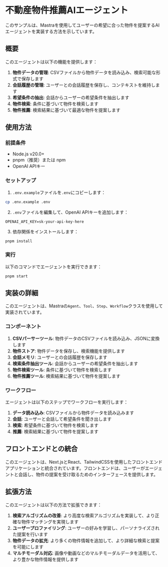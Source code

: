 # 不動産物件推薦AIエージェント

このサンプルは、Mastraを使用してユーザーの希望に合った物件を提案するAIエージェントを実装する方法を示しています。

## 概要

このエージェントは以下の機能を提供します：

1. **物件データの管理**: CSVファイルから物件データを読み込み、検索可能な形式で保存します
2. **会話履歴の管理**: ユーザーとの会話履歴を保存し、コンテキストを維持します
3. **希望条件の抽出**: 会話からユーザーの希望条件を抽出します
4. **物件検索**: 条件に基づいて物件を検索します
5. **物件推薦**: 検索結果に基づいて最適な物件を提案します

## 使用方法

### 前提条件

- Node.js v20.0+
- pnpm（推奨）または npm
- OpenAI APIキー

### セットアップ

1. `.env.example`ファイルを`.env`にコピーします：

```bash
cp .env.example .env
```

2. `.env`ファイルを編集して、OpenAI APIキーを追加します：

```env
OPENAI_API_KEY=sk-your-api-key-here
```

3. 依存関係をインストールします：

```bash
pnpm install
```

### 実行

以下のコマンドでエージェントを実行できます：

```bash
pnpm start
```

## 実装の詳細

このエージェントは、Mastraの`Agent`、`Tool`、`Step`、`Workflow`クラスを使用して実装されています。

### コンポーネント

1. **CSVパーサーツール**: 物件データのCSVファイルを読み込み、JSONに変換します
2. **物件ストア**: 物件データを保存し、検索機能を提供します
3. **会話メモリ**: ユーザーとの会話履歴を保存します
4. **検索条件抽出ツール**: 会話からユーザーの希望条件を抽出します
5. **物件検索ツール**: 条件に基づいて物件を検索します
6. **物件推薦ツール**: 検索結果に基づいて物件を提案します

### ワークフロー

エージェントは以下のステップでワークフローを実行します：

1. **データ読み込み**: CSVファイルから物件データを読み込みます
2. **会話**: ユーザーと会話して希望条件を聞き出します
3. **検索**: 希望条件に基づいて物件を検索します
4. **推薦**: 検索結果に基づいて物件を提案します

## フロントエンドとの統合

このエージェントは、Next.jsとReact、TailwindCSSを使用したフロントエンドアプリケーションと統合されています。フロントエンドは、ユーザーがエージェントと会話し、物件の提案を受け取るためのインターフェースを提供します。

## 拡張方法

このエージェントは以下の方法で拡張できます：

1. **検索アルゴリズムの改善**: より高度な検索アルゴリズムを実装して、より正確な物件マッチングを実現します
2. **ユーザープロファイリング**: ユーザーの好みを学習し、パーソナライズされた提案を行います
3. **物件データの拡充**: より多くの物件情報を追加して、より詳細な検索と提案を可能にします
4. **マルチモーダル対応**: 画像や動画などのマルチモーダルデータを活用して、より豊かな物件情報を提供します
